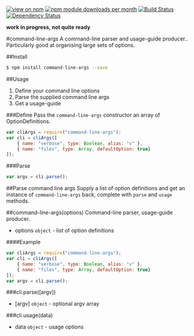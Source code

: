 [![view on npm](http://img.shields.io/npm/v/command-line-args.svg)](https://www.npmjs.org/package/command-line-args)
[![npm module downloads per month](http://img.shields.io/npm/dm/command-line-args.svg)](https://www.npmjs.org/package/command-line-args)
[![Build Status](https://travis-ci.org/75lb/command-line-args.svg?branch=master)](https://travis-ci.org/75lb/command-line-args)
[![Dependency Status](https://david-dm.org/75lb/command-line-args.svg)](https://david-dm.org/75lb/command-line-args)

**work in progress, not quite ready**

#command-line-args
A command-line parser and usage-guide producer.. Particularly good at organising large sets of options. 

##Install
```sh
$ npm install command-line-args --save
```

##Usage
1. Define your command line options
2. Parse the supplied command line args
3. Get a usage-guide

###Define
Pass the `command-line-args` constructor an array of OptionDefinitions. 

```js
var cliArgs = require("command-line-args");
var cli = cliArgs([
    { name: "verbose", type: Boolean, alias: "v" },
    { name: "files", type: Array, defaultOption: true}
]);
```

###Parse
```js
var argv = cli.parse();
```


##Parse command line args
Supply a list of option definitions and get an instance of `command-line-args` back, complete with `parse` and `usage` methods. 


<a name="module_command-line-args"></a>
##command-line-args(options)
Command-line parser, usage-guide producer.


- options `object` - list of option definitions

  
####Example
```js
var cliArgs = require("command-line-args");
var cli = cliArgs([
    { name: "verbose", type: Boolean, alias: "v" },
    { name: "files", type: Array, defaultOption: true}
]);
var argv = cli.parse();
```
<a name="module_command-line-args#parse"></a>
###cli.parse([argv])

- [argv] `object` - optional argv array

<a name="module_command-line-args#usage"></a>
###cli.usage(data)

- data `object` - usage options

